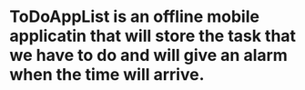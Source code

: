 # ToDoAppList is an offline mobile applicatin that will store the task that we have to do and will give an alarm when the time will arrive.
